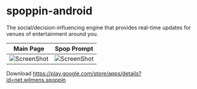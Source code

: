 spoppin-android
===============

The social/decision-influencing engine that provides real-time updates for venues of entertainment around you.


Main Page  | Spop Prompt
------------- | -------------
![ScreenShot](http://spoppin.com/images/screenshots/android/mainpage.png)   | ![ScreenShot](http://spoppin.com/images/screenshots/android/spop_prompt.png) 


Download https://play.google.com/store/apps/details?id=net.wilmens.spoppin

